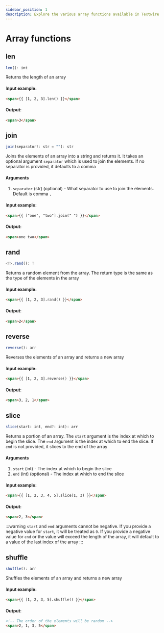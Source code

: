 ```yaml
---
sidebar_position: 1
description: Explore the various array functions available in Textwire
---
```


# Array functions

## len
```ts
len(): int
```

Returns the length of an array

#### Input example:
```html
<span>{{ [1, 2, 3].len() }}</span>
```

#### Output:
```html
<span>3</span>
```

## join
```ts
join(separator?: str = ""): str
```

Joins the elements of an array into a string and returns it. It takes an optional argument `separator` which is used to join the elements. If no separator is provided, it defaults to a comma

#### Arguments
1. `separator` (str) (optional) - What separator to use to join the elements. Default is comma `,`

#### Input example:
```html
<span>{{ ["one", "two"].join(" ") }}</span>
```

#### Output:
```html
<span>one two</span>
```

## rand
```ts
<T>.rand(): T
```

Returns a random element from the array. The return type is the same as the type of the elements in the array

#### Input example:
```html
<span>{{ [1, 2, 3].rand() }}</span>
```

#### Output:
```html
<span>2</span>
```

## reverse
```ts
reverse(): arr
```

Reverses the elements of an array and returns a new array

#### Input example:
```html
<span>{{ [1, 2, 3].reverse() }}</span>
```

#### Output:
```html
<span>3, 2, 1</span>
```

## slice
```ts
slice(start: int, end?: int): arr
```

Returns a portion of an array. The `start` argument is the index at which to begin the slice. The `end` argument is the index at which to end the slice. If `end` is not provided, it slices to the end of the array

#### Arguments
1. `start` (int) - The index at which to begin the slice
2. `end` (int) (optional) - The index at which to end the slice

#### Input example:
```html
<span>{{ [1, 2, 3, 4, 5].slice(1, 3) }}</span>
```

#### Output:
```html
<span>2, 3</span>
```

:::warning
`start` and `end` arguments cannot be negative. If you provide a negative value for `start`, it will be treated as `0`. If you provide a negative value for `end` or the value will exceed the length of the array, it will default to a value of the last index of the array
:::

## shuffle
```ts
shuffle(): arr
```

Shuffles the elements of an array and returns a new array

#### Input example:
```html
<span>{{ [1, 2, 3, 5].shuffle() }}</span>
```

#### Output:
```html
<!-- The order of the elements will be random -->
<span>2, 1, 3, 5</span>
```